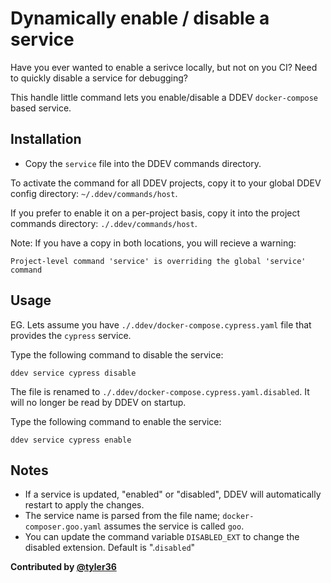 # Dynamically enable / disable a service

Have you ever wanted to enable a serivce locally, but not on you CI?
Need to quickly disable a service for debugging?

This handle little command lets you enable/disable a DDEV `docker-compose` based service.

## Installation

- Copy the `service` file into the DDEV commands directory.

To activate the command for all DDEV projects, copy it to your global DDEV config directory: `~/.ddev/commands/host`.

If you prefer to enable it on a per-project basis, copy it into the project commands directory: `./.ddev/commands/host`.

Note: If you have a copy in both locations, you will recieve a warning:

```shell
Project-level command 'service' is overriding the global 'service' command
```

## Usage

EG. Lets assume you have  `./.ddev/docker-compose.cypress.yaml` file that provides the `cypress` service.

Type the following command to disable the service:

```shell
ddev service cypress disable
```

The file is renamed to `./.ddev/docker-compose.cypress.yaml.disabled`. It will no longer be read by DDEV on startup.

Type the following command to enable the service:

```shell
ddev service cypress enable
```

## Notes

- If a service is updated, "enabled" or "disabled", DDEV will automatically restart to apply the changes.
- The service name is parsed from the file name; `docker-composer.goo.yaml` assumes the service is called `goo`.
- You can update the command variable `DISABLED_EXT` to change the disabled extension. Default is ".`disabled`"

**Contributed by [@tyler36](https://github.com/tyler36)**
